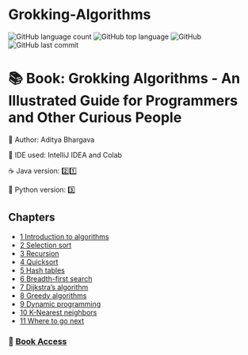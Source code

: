 # Grokking-Algorithms

![GitHub language count](https://img.shields.io/github/languages/count/souzafcharles/Grokking-Algorithms)
![GitHub top language](https://img.shields.io/github/languages/top/souzafcharles/Grokking-Algorithms)
![GitHub](https://img.shields.io/github/license/souzafcharles/Grokking-Algorithms)
![GitHub last commit](https://img.shields.io/github/last-commit/souzafcharles/Grokking-Algorithms)


# :books: Book: Grokking Algorithms - An Illustrated Guide for Programmers and Other Curious People

:triangular_flag_on_post: Author: Aditya Bhargava

:white_square_button: IDE used: IntelliJ IDEA and Colab

:coffee: Java version: :two::one:

:snake: Python version: :three:

## Chapters

- [1 Introduction to algorithms](https://github.com/souzafcharles/Grokking-Algorithms/tree/master/01_introduction_to_algorithms)
- [2 Selection sort](https://github.com/souzafcharles/Grokking-Algorithms/tree/master/02_selection_sort)
- [3 Recursion]()
- [4 Quicksort]()
- [5 Hash tables]()
- [6 Breadth-first search]()
- [7 Dijkstra’s algorithm]()
- [8 Greedy algorithms]()
- [9 Dynamic programming]()
- [10 K-Nearest neighbors]()
- [11 Where to go next]()



### :link: [Book Access](https://www.manning.com/books/grokking-algorithms)
